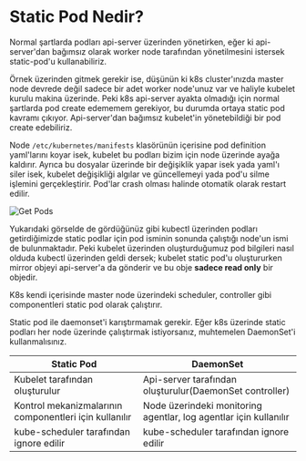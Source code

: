 # Static Pod Nedir?

Normal şartlarda podları api-server üzerinden yönetirken, eğer ki api-server'dan bağımsız olarak worker node tarafından yönetilmesini istersek static-pod'u kullanabiliriz.

Örnek üzerinden gitmek gerekir ise, düşünün ki k8s cluster'ınızda master node devrede değil sadece bir adet worker node'unuz var ve haliyle kubelet kurulu makina üzerinde. Peki k8s api-server ayakta olmadığı için normal şartlarda pod create edememem gerekiyor, bu durumda ortaya static pod kavramı çıkıyor. Api-server'dan bağımsız kubelet'in yönetebildiği bir pod create edebiliriz.

Node ```/etc/kubernetes/manifests``` klasörünün içerisine pod definition yaml'larını koyar isek, kubelet bu podları bizim için node üzerinde ayağa kaldırır. Ayrıca bu dosyalar üzerinde bir değişiklik yapar isek yada yaml'ı siler isek, kubelet değişikliği algılar ve güncellemeyi yada pod'u silme işlemini gerçekleştirir. Pod'lar crash olması halinde otomatik olarak restart edilir.

![Get Pods](/images/staticpod1.png)

Yukarıdaki görselde de gördüğünüz gibi kubectl üzerinden podları getirdiğimizde static podlar için pod isminin sonunda çalıştığı node'un ismi de bulunmaktadır. Peki kubelet üzerinden oluşturduğumuz pod bilgileri nasıl olduda kubectl üzerinden geldi dersek; kubelet static pod'u oluştururken mirror objeyi api-server'a da gönderir ve bu obje **sadece read only** bir objedir.

K8s kendi içerisinde master node üzerindeki scheduler, controller gibi componentleri static pod olarak çalıştırır.

Static pod ile daemonset'i karıştırmamak gerekir. Eğer k8s üzerinde static podları her node üzerinde çalıştırmak istiyorsanız, muhtemelen DaemonSet'i kullanmalısınız.

| Static Pod  | DaemonSet  |
|---|---|
| Kubelet tarafından oluşturulur  | Api-server tarafından oluşturulur(DaemonSet controller)  |
| Kontrol mekanizmalarının componentleri için kullanılır  | Node üzerindeki monitoring agentlar, log agentlar için kullanılır |
|   kube-scheduler tarafından ignore edilir   | kube-scheduler tarafından ignore edilir   |
